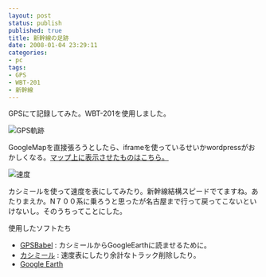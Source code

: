 ```yaml
---
layout: post
status: publish
published: true
title: 新幹線の足跡
date: 2008-01-04 23:29:11
categories:
- pc
tags:
- GPS
- WBT-201
- 新幹線
---
```

GPSにて記録してみた。WBT-201を使用しました。

<img src="http://junkai.org/blog/wp-content/uploads/2008/01/080104gps.jpg" alt="GPS軌跡" />

GoogleMapを直接張ろうとしたら、iframeを使っているせいかwordpressがおかしくなる。<a href="http://maps.google.co.jp/maps?f=q&amp;hl=ja&amp;geocode=&amp;time=&amp;date=&amp;ttype=&amp;q=http:%2F%2Fjunkai.org%2Fblog%2Fwp-content%2Fuploads%2F080104gps.kmz&amp;ie=UTF8&amp;z=8&amp;om=1">マップ上に表示させたものはこちら。</a>

<img src="http://junkai.org/blog/wp-content/uploads/new.png" alt="速度" />

カシミールを使って速度を表にしてみたり。新幹線結構スピードでてますね。あたりまえか。N７００系に乗ろうと思ったが名古屋まで行って戻ってこないといけないし。そのうちってことにした。

使用したソフトたち
<ul>
    <li><a href="http://www.gpsbabel.org/">GPSBabel</a> : カシミールからGoogleEarthに読ませるために。<a href="http://www.gpsbabel.org/">
</a></li>
    <li><a href="http://www.kashmir3d.com/" title="カシミール">カシミール</a> : 速度表にしたり余計なトラック削除したり。</li>
    <li><a href="http://earth.google.com/intl/ja/">Google Earth</a></li>
</ul>

